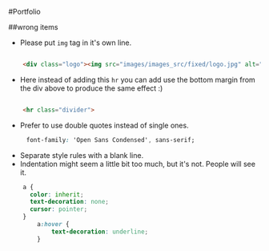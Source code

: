 #Portfolio

##wrong items

+ Please put `img` tag in it's own line.

```html

	<div class="logo"><img src="images/images_src/fixed/logo.jpg" alt="logo" /></div>
```

+ Here instead of adding this `hr` you can add use the bottom margin from the div above to produce the same effect :)

```html

	<hr class="divider">
```


+ Prefer to use double quotes instead of single ones.

```css
	 font-family: 'Open Sans Condensed', sans-serif;
```


+ Separate style rules with a blank line.
+ Indentation might seem a little bit too much, but it's not. People will see it.

```css
	a {
	  color: inherit;
	  text-decoration: none;
	  cursor: pointer;  
	}
		a:hover {
			text-decoration: underline;
		}
```